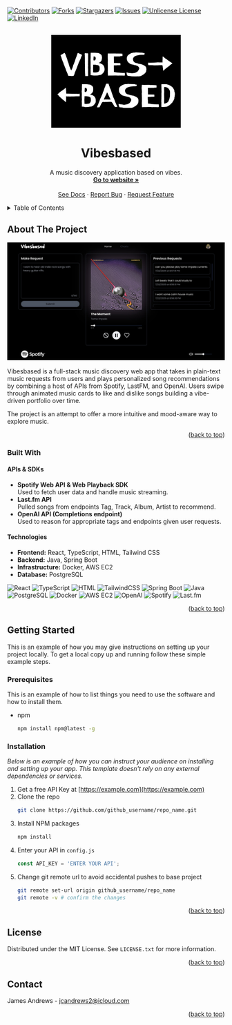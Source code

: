 <a id="readme-top"></a>

<!-- PROJECT SHIELDS -->
[![Contributors][contributors-shield]][contributors-url]
[![Forks][forks-shield]][forks-url]
[![Stargazers][stars-shield]][stars-url]
[![Issues][issues-shield]][issues-url]
[![Unlicense License][license-shield]][license-url]
[![LinkedIn][linkedin-shield]][linkedin-url]

<!-- PROJECT LOGO -->
<br />
<div align="center">
  <a href="https://github.com/othneildrew/Best-README-Template">
    <img src="frontend/src/images/vibesbased-logo.jpg" alt="Vibesbased Logo" width="300" height="auto">
  </a>

  <h1 align="center">Vibesbased</h1>

  <p align="center">
    A music discovery application based on vibes. 
    <br />
    <a href="https://vibesbased.site"><strong>Go to website »</strong></a>
    <br />
    <br />
    <a href="https://github.com/jcandrews2/vibesbased">See Docs</a>
    &middot;
    <a href="https://github.com/jcandrews2/vibesbased/issues/new?labels=bug&template=bug-report---.md">Report Bug</a>
    &middot;
    <a href="https://github.com/jcandrews2/vibesbased/issues/new?labels=enhancement&template=feature-request---.md">Request Feature</a>
  </p>
</div>



<!-- TABLE OF CONTENTS -->
<details>
  <summary>Table of Contents</summary>
  <ol>
    <li>
      <a href="#about-the-project">About The Project</a>
      <ul>
        <li><a href="#built-with">Built With</a></li>
      </ul>
    </li>
    <li>
      <a href="#getting-started">Getting Started</a>
      <ul>
        <li><a href="#prerequisites">Prerequisites</a></li>
        <li><a href="#installation">Installation</a></li>
      </ul>
    </li>
    <li><a href="#usage">Usage</a></li>
    <li><a href="#license">License</a></li>
    <li><a href="#contact">Contact</a></li>
  </ol>
</details>



<!-- ABOUT THE PROJECT -->
<h2>About The Project</h2>

[![Product Name Screen Shot][product-screenshot]](https://example.com)

Vibesbased is a full-stack music discovery web app that takes in plain-text music requests from users and plays personalized song recommendations by combining a host of APIs from Spotify, LastFM, and OpenAI. Users swipe through animated music cards to like and dislike songs building a vibe-driven portfolio over time.

The project is an attempt to offer a more intuitive and mood-aware way to explore music.

<p align="right">(<a href="#readme-top">back to top</a>)</p>

<h3>Built With</h3>

<h4>APIs & SDKs</h4>
<ul>
  <li>
    <strong>Spotify Web API & Web Playback SDK</strong><br />
    Used to fetch user data and handle music streaming.
  </li>
  <li>
    <strong>Last.fm API</strong><br />
    Pulled songs from endpoints Tag, Track, Album, Artist to recommend.
  </li>
  <li>
    <strong>OpenAI API (Completions endpoint)</strong><br />
    Used to reason for appropriate tags and endpoints given user requests.
  </li>
</ul>

<h4>Technologies</h4>
<ul>
  <li><strong>Frontend:</strong> React, TypeScript, HTML, Tailwind CSS</li>
  <li><strong>Backend:</strong> Java, Spring Boot</li>
  <li><strong>Infrastructure:</strong> Docker, AWS EC2</li>
  <li><strong>Database:</strong> PostgreSQL</li>
</ul>

![React](https://img.shields.io/badge/Frontend-React-blue?style=for-the-badge&logo=react)
![TypeScript](https://img.shields.io/badge/Language-TypeScript-3178C6?style=for-the-badge&logo=typescript&logoColor=white)
![HTML](https://img.shields.io/badge/Markup-HTML5-E34F26?style=for-the-badge&logo=html5&logoColor=white)
![TailwindCSS](https://img.shields.io/badge/Styling-TailwindCSS-06B6D4?style=for-the-badge&logo=tailwindcss)
![Spring Boot](https://img.shields.io/badge/Backend-SpringBoot-6DB33F?style=for-the-badge&logo=springboot&logoColor=white)
![Java](https://img.shields.io/badge/Language-Java-ED8B00?style=for-the-badge&logo=java&logoColor=white)
![PostgreSQL](https://img.shields.io/badge/Database-PostgreSQL-316192?style=for-the-badge&logo=postgresql&logoColor=white)
![Docker](https://img.shields.io/badge/DevOps-Docker-2496ED?style=for-the-badge&logo=docker&logoColor=white)
![AWS EC2](https://img.shields.io/badge/Hosting-AWS%20EC2-FF9900?style=for-the-badge&logo=amazonaws&logoColor=white)
![OpenAI](https://img.shields.io/badge/API-OpenAI-black?style=for-the-badge&logo=openai)
![Spotify](https://img.shields.io/badge/API-Spotify-1DB954?style=for-the-badge&logo=spotify)
![Last.fm](https://img.shields.io/badge/API-Last.fm-D51007?style=for-the-badge&logo=last.fm&logoColor=white)

<p align="right">(<a href="#readme-top">back to top</a>)</p>



<!-- GETTING STARTED -->
## Getting Started

This is an example of how you may give instructions on setting up your project locally.
To get a local copy up and running follow these simple example steps.

### Prerequisites

This is an example of how to list things you need to use the software and how to install them.
* npm
  ```sh
  npm install npm@latest -g
  ```

### Installation

_Below is an example of how you can instruct your audience on installing and setting up your app. This template doesn't rely on any external dependencies or services._

1. Get a free API Key at [https://example.com](https://example.com)
2. Clone the repo
   ```sh
   git clone https://github.com/github_username/repo_name.git
   ```
3. Install NPM packages
   ```sh
   npm install
   ```
4. Enter your API in `config.js`
   ```js
   const API_KEY = 'ENTER YOUR API';
   ```
5. Change git remote url to avoid accidental pushes to base project
   ```sh
   git remote set-url origin github_username/repo_name
   git remote -v # confirm the changes
   ```

<p align="right">(<a href="#readme-top">back to top</a>)</p>


<!-- LICENSE -->
## License

Distributed under the MIT License. See `LICENSE.txt` for more information.

<p align="right">(<a href="#readme-top">back to top</a>)</p>

<!-- CONTACT -->
## Contact

James Andrews - jcandrews2@icloud.com

<p align="right">(<a href="#readme-top">back to top</a>)</p>


<!-- MARKDOWN LINKS & IMAGES -->
[contributors-shield]: https://img.shields.io/github/contributors/jcandrews2/vibesbased.svg?style=for-the-badge
[contributors-url]: https://github.com/jcandrews2/vibesbased/graphs/contributors

[forks-shield]: https://img.shields.io/github/forks/jcandrews2/vibesbased.svg?style=for-the-badge
[forks-url]: https://github.com/jcandrews2/vibesbased/network/members

[stars-shield]: https://img.shields.io/github/stars/jcandrews2/vibesbased.svg?style=for-the-badge
[stars-url]: https://github.com/jcandrews2/vibesbased/stargazers

[issues-shield]: https://img.shields.io/github/issues/jcandrews2/vibesbased.svg?style=for-the-badge
[issues-url]: https://github.com/jcandrews2/vibesbased/issues

[license-shield]: https://img.shields.io/github/license/jcandrews2/vibesbased.svg?style=for-the-badge
[license-url]: https://github.com/jcandrews2/vibesbased/blob/main/LICENSE

[linkedin-shield]: https://img.shields.io/badge/-LinkedIn-black.svg?style=for-the-badge&logo=linkedin&colorB=555
[linkedin-url]: https://linkedin.com/in/jcandrews2

[product-screenshot]: images/vibesbased-front-page.jpg
